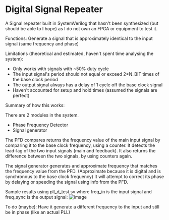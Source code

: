 # Digital Signal Repeater
A Signal repeater built in SystemVerilog that hasn't been synthesized (but should be able to I hope) as I do not own an FPGA or equipment to test it.

Functions:
Generate a signal that is approximately identical to the input signal (same frequency and phase)

Limitations (theoretical and estimated, haven't spent time analysing the system):
- Only works with signals with ~50% duty cycle
- The input signal's period should not equal or exceed 2*N_BIT times of the base clock period
- The output signal always has a delay of 1 cycle off the base clock signal
- Haven't accounted for setup and hold times (assumed the signals are perfect)

Summary of how this works:

There are 2 modules in the system.
  - Phase Frequency Detector
  - Signal generator
  
The PFD compares returns the frequency value of the main input signal by comparing it to the base clock frequency, using a counter.
It detects the lead-lag of the two input signals (main and feedback).
It also returns the difference between the two signals, by using counters again.

The signal generator generates and approximate frequency that matches the frequency value from the PFD. (Approximate because it is digital and is synchronous to the base clock frequency)
It will attempt to correct its phase by delaying or speeding the signal using info from the PFD.

Sample results using pll_d_test.sv where freq_in is the input signal and freq_sync is the output signal:
![image](https://user-images.githubusercontent.com/99904618/231065873-97bb34b0-ff60-4592-a1c9-671f09b54b70.png)

To do (maybe):
  Have it generate a different frequency to the input and still be in phase (like an actual PLL)

